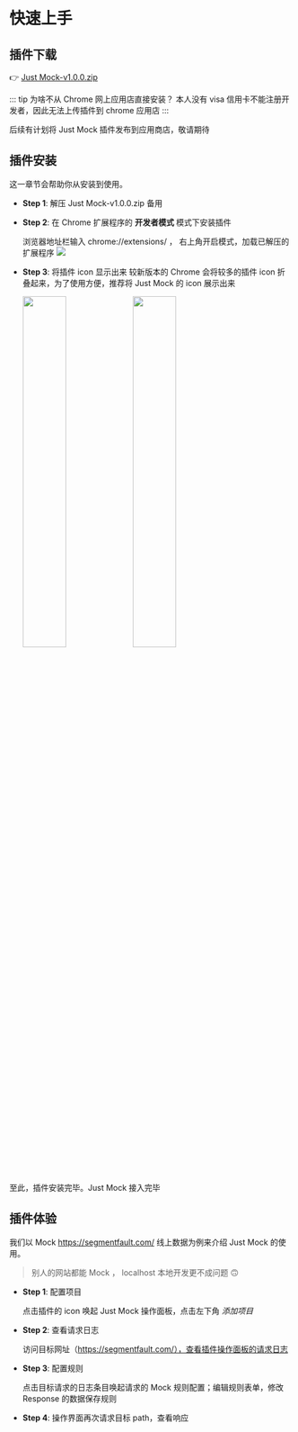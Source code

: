 # 快速上手

## 插件下载

:point_right: [Just Mock-v1.0.0.zip](https://video-1251432287.cos.ap-beijing.myqcloud.com/Just%20Mock-v1.0.0.zip)

::: tip 为啥不从 Chrome 网上应用店直接安装？
本人没有 visa 信用卡不能注册开发者，因此无法上传插件到 chrome 应用店
:::

后续有计划将 Just Mock 插件发布到应用商店，敬请期待

## 插件安装

这一章节会帮助你从安装到使用。

- **Step 1**: 解压 Just Mock-v1.0.0.zip 备用
- **Step 2**: 在 Chrome 扩展程序的 **开发者模式** 模式下安装插件

  浏览器地址栏输入 chrome://extensions/ ， 右上角开启模式，加载已解压的扩展程序
  <img src="/images/getting-started/1.png">

- **Step 3**: 将插件 icon 显示出来
  较新版本的 Chrome 会将较多的插件 icon 折叠起来，为了使用方便，推荐将 Just Mock 的 icon 展示出来

  <img src="/images/getting-started/2.png" width="40%" style="vertical-align: top;">
  <img src="/images/getting-started/3.png" width="40%" style="vertical-align: top;">

至此，插件安装完毕。Just Mock 接入完毕

## 插件体验

我们以 Mock https://segmentfault.com/ 线上数据为例来介绍 Just Mock 的使用。

> 别人的网站都能 Mock ， localhost 本地开发更不成问题 :upside_down_face:

- **Step 1**: 配置项目

  点击插件的 icon 唤起 Just Mock 操作面板，点击左下角 _添加项目_

- **Step 2**: 查看请求日志

  访问目标网址（https://segmentfault.com/），查看插件操作面板的请求日志

- **Step 3**: 配置规则

  点击目标请求的日志条目唤起请求的 Mock 规则配置；编辑规则表单，修改 Response 的数据保存规则

- **Step 4**: 操作界面再次请求目标 path，查看响应
